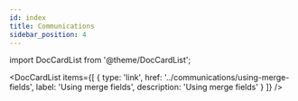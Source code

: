 ```yaml
---
id: index
title: Communications
sidebar_position: 4
---
```


import DocCardList from '@theme/DocCardList';

<DocCardList items={[
  {
    type: 'link',
    href: '../communications/using-merge-fields',
    label: 'Using merge fields',
    description: 'Using merge fields'
  }
]} />
